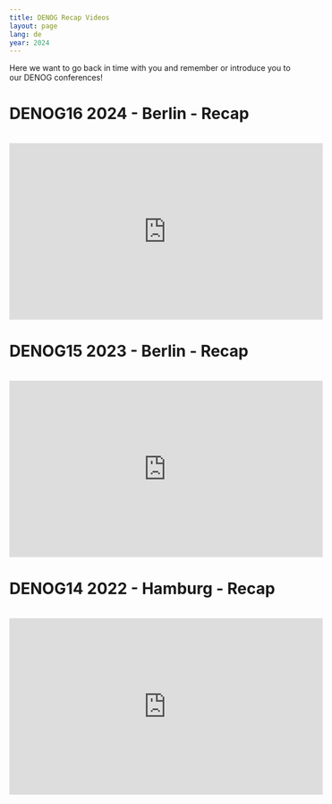 ```yaml
---
title: DENOG Recap Videos
layout: page
lang: de
year: 2024
---
```


Here we want to go back in time with you and remember or introduce you to our DENOG conferences! 

# DENOG16 2024 - Berlin - Recap
<br />
<iframe width="560" height="315" src="https://www.youtube.com/embed/d6b4EJs5SlI" title="DENOG16 2024 - Hamburg - Recap" frameborder="0" allow="accelerometer; autoplay; clipboard-write; encrypted-media; gyroscope; picture-in-picture; web-share" allowfullscreen></iframe>
<br />



# DENOG15 2023 - Berlin - Recap
<br />
<iframe width="560" height="315" src="https://www.youtube.com/embed/CZXqKDoDXNM" title="DENOG15 2023 - Hamburg - Recap" frameborder="0" allow="accelerometer; autoplay; clipboard-write; encrypted-media; gyroscope; picture-in-picture; web-share" allowfullscreen></iframe>
<br />



# DENOG14 2022 - Hamburg - Recap
<br />
<iframe width="560" height="315" src="https://www.youtube.com/embed/g49Du_g__RE" title="DENOG14 2022 - Hamburg - Recap" frameborder="0" allow="accelerometer; autoplay; clipboard-write; encrypted-media; gyroscope; picture-in-picture; web-share" allowfullscreen></iframe>
<br />

